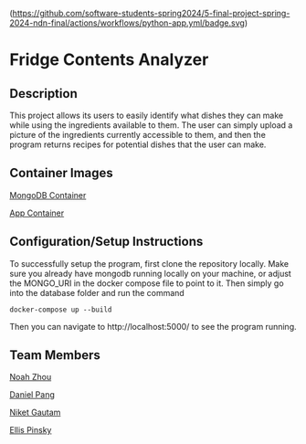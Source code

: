 (https://github.com/software-students-spring2024/5-final-project-spring-2024-ndn-final/actions/workflows/python-app.yml/badge.svg)
# Fridge Contents Analyzer

## Description
This project allows its users to easily identify what dishes they can make while using the ingredients available to them. The user can simply upload a picture of the ingredients currently accessible to them, and then the program returns recipes for potential dishes that the user can make. 

## Container Images
[MongoDB Container](https://hub.docker.com/_/mongo)

[App Container]()

## Configuration/Setup Instructions
To successfully setup the program, first clone the repository locally. Make sure you already have mongodb running locally on your machine, or adjust the MONGO_URI in the docker compose file to point to it. Then simply go into the database folder and run the command 
```
docker-compose up --build
```
Then you can navigate to http://localhost:5000/ to see the program running.

## Team Members
[Noah Zhou](https://github.com/nz792)

[Daniel Pang](https://github.com/danielpang35github)

[Niket Gautam](https://github.com/githubatit)

[Ellis Pinsky](https://github.com/ellispinsky)


